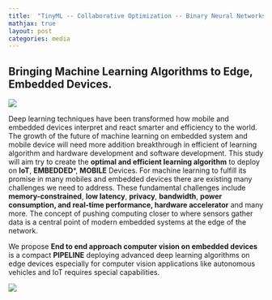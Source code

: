 ```yaml
---
title:  "TinyML -- Collaborative Optimization -- Binary Neural Networks"
mathjax: true
layout: post
categories: media
---
```

## Bringing Machine Learning Algorithms to Edge, Embedded Devices.  

<img src= "https://github.com/Nhiem/tran.github.io/blob/master/tinyml/tinyml_MCU.png?raw=true" />


Deep learning techniques have been transformed how mobile and embedded devices interpret and react smarter and efficiency to the world. The growth of the future of machine learning on embedded system and mobile device will need more addition breakthrough in efficient of learning algorithm and hardware development and software development. 
This study will aim try to create the **optimal and efficient learning algorithm** to deploy on **IoT**, **EMBEDDED***, **MOBILE** Devices. 
For machine learning to fulfill its promise in many mobiles and embedded devices there are existing many challenges we need to address. These fundamental challenges include **memory-constrained**, **low latency**, **privacy**, **bandwidth**, **power consumption, and real-time performance, hardware accelerator** and many more. The concept of pushing computing closer to where sensors gather data is a central point of modern embedded systems at the edge of the network. 

We propose **End to end approach computer vision on embedded devices** is a compact **PIPELINE**  deploying advanced deep learning algorithms on edge devices especially for computer vision applications like autonomous vehicles and IoT requires special capabilities. 

<img src= "https://github.com/Nhiem/tran.github.io/blob/master/tinyml/end_to_end_pipeline_computer_vision.png?raw=true" />
